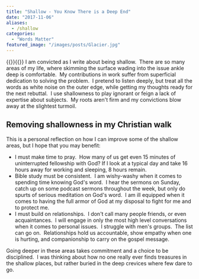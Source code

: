 ```yaml
---
title: "Shallow - You Know There is a Deep End"
date: "2017-11-06"
aliases:
  - /shallow
categories: 
  - "Words Matter"
featured_image: "/images/posts/Glacier.jpg"
---
```

{{<featuredimage>}}{{</featuredimage>}}
I am convicted as I write about being shallow.  There are so many areas of my life, where skimming the surface wading into the issue ankle deep is comfortable.  My contributions in work suffer from superficial dedication to solving the problem.  I pretend to listen deeply, but treat all the words as white noise on the outer edge, while getting my thoughts ready for the next rebuttal.  I use shallowness to play ignorant or feign a lack of expertise about subjects.  My roots aren't firm and my convictions blow away at the slightest turmoil.

## Removing shallowness in my Christian walk

This is a personal reflection on how I can improve some of the shallow areas, but I hope that you may benefit:

- I must make time to pray.  How many of us get even 15 minutes of uninterrupted fellowship with God? If I look at a typical day and take 16 hours away for working and sleeping, 8 hours remain.
- Bible study must be consistent.  I am wishy-washy when it comes to spending time knowing God's word.  I hear the sermons on Sunday, catch up on some podcast sermons throughout the week, but only do spurts of serious meditation on God's word.  I am ill equipped when it comes to having the full armor of God at my disposal to fight for me and to protect me.
- I must build on relationships.  I don't call many people friends, or even acquaintances.  I will engage in only the most high level conversations when it comes to personal issues.  I struggle with men's groups.  The list can go on.  Relationships hold us accountable, show empathy when one is hurting, and companionship to carry on the gospel message.

Going deeper in these areas takes commitment and a choice to be disciplined.  I was thinking about how no one really ever finds treasures in the shallow places, but rather buried in the deep crevices where few dare to go.
